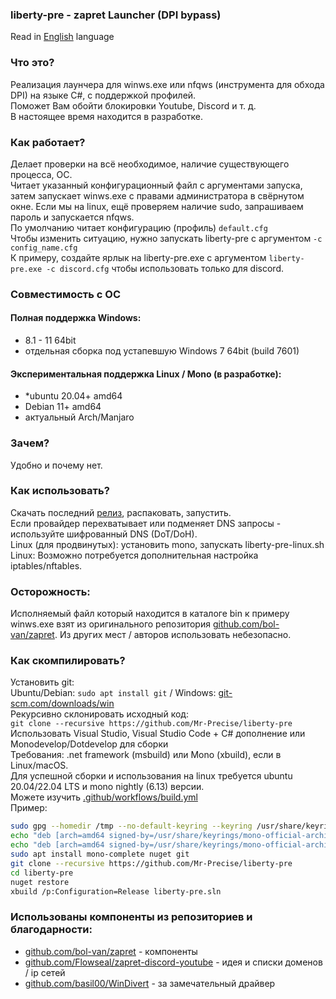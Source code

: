### liberty-pre - zapret Launcher (DPI bypass)

Read in [English](README_EN.md) language

### Что это?
Реализация лаунчера для winws.exe или nfqws (инструмента для обхода DPI) на языке C#, с поддержкой профилей.  
Поможет Вам обойти блокировки Youtube, Discord и т. д.  
В настоящее время находится в разработке.

### Как работает?
Делает проверки на всё необходимое, наличие существующего процесса, ОС.  
Читает указанный конфигурационный файл с аргументами запуска, затем запускает winws.exe с правами администратора в свёрнутом окне. 
Если мы на linux, ещё проверяем наличие sudo, запрашиваем пароль и запускается nfqws.  
По умолчанию читает конфигурацию (профиль) `default.cfg`  
Чтобы изменить ситуацию, нужно запускать liberty-pre с аргументом `-c config_name.cfg`  
К примеру, создайте ярлык на liberty-pre.exe с аргументом `liberty-pre.exe -c discord.cfg` чтобы использовать только для discord.

### Совместимость с ОС
#### Полная поддержка Windows:
- 8.1 - 11 64bit
- отдельная сборка под устапевшую Windows 7  64bit (build 7601)

#### Экспериментальная поддержка Linux / Mono (в разработке):
- *ubuntu 20.04+ amd64
- Debian 11+ amd64
- актуальный Arch/Manjaro

### Зачем?
Удобно и почему нет.

### Как использовать?
Скачать последний [релиз](https://github.com/Mr-Precise/liberty-pre/releases/latest), распаковать, запустить.  
Если провайдер перехватывает или подменяет DNS запросы - используйте шифрованный DNS (DoT/DoH).  
Linux (для продвинутых): установить mono, запускать liberty-pre-linux.sh  
Linux: Возможно потребуется дополнительная настройка iptables/nftables.

### Осторожность:
Исполняемый файл который находится в каталоге bin к примеру winws.exe взят из оригинального репозитория [github.com/bol-van/zapret](https://github.com/bol-van/zapret). Из других мест / авторов использовать небезопасно.

### Как скомпилировать?
Установить git:  
Ubuntu/Debian: `sudo apt install git` / Windows: [git-scm.com/downloads/win](https://git-scm.com/downloads/win)  
Рекурсивно склонировать исходный код:  
`git clone --recursive https://github.com/Mr-Precise/liberty-pre`  
Использовать Visual Studio, Visual Studio Code + C# дополнение или Monodevelop/Dotdevelop для сборки  
Требования: .net framework (msbuild) или Mono (xbuild), если в Linux/macOS.  
Для успешной сборки и использования на linux требуется ubuntu 20.04/22.04 LTS и mono nightly (6.13) версии.  
Можете изучить [.github/workflows/build.yml](.github/workflows/build.yml#L24)  
Пример:
```sh
sudo gpg --homedir /tmp --no-default-keyring --keyring /usr/share/keyrings/mono-official-archive-keyring.gpg --keyserver hkp://keyserver.ubuntu.com:80 --recv-keys 3FA7E0328081BFF6A14DA29AA6A19B38D3D831EF
echo "deb [arch=amd64 signed-by=/usr/share/keyrings/mono-official-archive-keyring.gpg] https://download.mono-project.com/repo/ubuntu nightly-focal main" | sudo tee /etc/apt/sources.list.d/mono-official-nightly.list
echo "deb [arch=amd64 signed-by=/usr/share/keyrings/mono-official-archive-keyring.gpg] https://download.mono-project.com/repo/ubuntu preview-focal main" | sudo tee /etc/apt/sources.list.d/mono-official-preview.list
sudo apt install mono-complete nuget git
git clone --recursive https://github.com/Mr-Precise/liberty-pre
cd liberty-pre
nuget restore
xbuild /p:Configuration=Release liberty-pre.sln
```

### Использованы компоненты из репозиториев и благодарности:
* [github.com/bol-van/zapret](https://github.com/bol-van/zapret) - компоненты
* [github.com/Flowseal/zapret-discord-youtube](https://github.com/Flowseal/zapret-discord-youtube) - идея и списки доменов / ip сетей
* [github.com/basil00/WinDivert](https://github.com/basil00/WinDivert) - за замечательный драйвер
